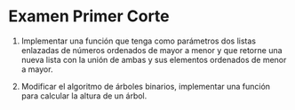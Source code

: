 # Examen Primer Corte

1.	Implementar una función que tenga como parámetros dos listas enlazadas de números ordenados de mayor a menor
y que retorne una nueva lista con la unión de ambas y sus elementos ordenados de menor a mayor.<br>

2.	Modificar el algoritmo de árboles binarios, implementar una función para calcular la altura de un árbol.<br>